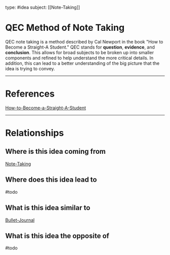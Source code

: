 type: #idea
subject: [[Note-Taking]]

# QEC Method of Note Taking

QEC note taking is a method described by Cal Newport in the book "How to Become a Straight-A Student."
QEC stands for **question**, **evidence**, and **conclusion**. This allows for broad subjects to be broken up into smaller components and refined to help understand the more critical details. In addition, this can lead to a better understanding of the big picture that the idea is trying to convey.

---
# References
[How-to-Become-a-Straight-A-Student](How-to-Become-a-Straight-A-Student.md)

---
# Relationships
## Where is this idea coming from
[Note-Taking](Note-Taking.md)

## Where does this idea lead to
#todo

## What is this idea similar to
[Bullet-Journal](Bullet-Journal.md)

## What is this idea the opposite of
#todo
